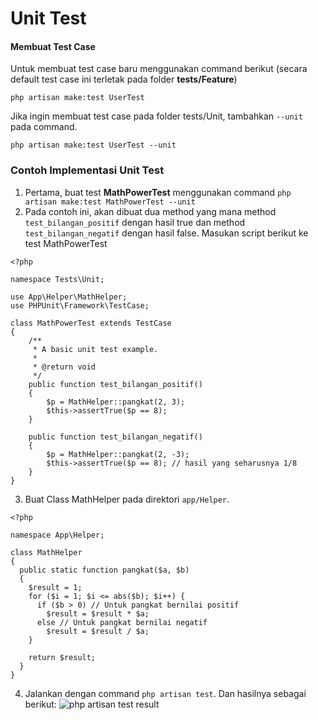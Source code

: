 # Unit Test


#### Membuat Test Case
Untuk membuat test case baru menggunakan command berikut (secara default test case ini terletak pada folder **tests/Feature**)
```
php artisan make:test UserTest
```

Jika ingin membuat test case pada folder tests/Unit, tambahkan `--unit` pada command.
```
php artisan make:test UserTest --unit
```

### Contoh Implementasi Unit Test
1. Pertama, buat test **MathPowerTest** menggunakan command `php artisan make:test MathPowerTest --unit`
2. Pada contoh ini, akan dibuat dua method yang mana method `test_bilangan_positif` dengan hasil true dan method `test_bilangan_negatif` dengan hasil false. Masukan script berikut ke test MathPowerTest
```
<?php

namespace Tests\Unit;

use App\Helper\MathHelper;
use PHPUnit\Framework\TestCase;

class MathPowerTest extends TestCase
{
    /**
     * A basic unit test example.
     *
     * @return void
     */
    public function test_bilangan_positif()
    {
        $p = MathHelper::pangkat(2, 3);
        $this->assertTrue($p == 8);
    }

    public function test_bilangan_negatif()
    {
        $p = MathHelper::pangkat(2, -3);
        $this->assertTrue($p == 8); // hasil yang seharusnya 1/8
    }
}
```

3. Buat Class MathHelper pada direktori `app/Helper`.
```
<?php

namespace App\Helper;

class MathHelper
{
  public static function pangkat($a, $b)
  {
    $result = 1;
    for ($i = 1; $i <= abs($b); $i++) {
      if ($b > 0) // Untuk pangkat bernilai positif
        $result = $result * $a;
      else // Untuk pangkat bernilai negatif
        $result = $result / $a;
    }

    return $result;
  }
}
```

4.  Jalankan dengan command `php artisan test`. Dan hasilnya sebagai berikut:
![php artisan test result](https://user-images.githubusercontent.com/68054503/168524527-99000e20-2f34-42f8-bd0f-975472f4cf54.PNG)
